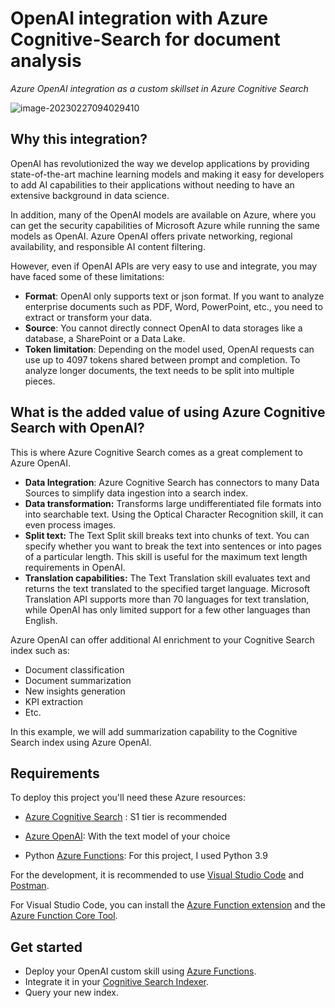 # OpenAI integration with Azure Cognitive-Search for document analysis
*Azure OpenAI integration as a custom skillset in Azure Cognitive Search*

![image-20230227094029410](./img/custom-skill-archi.png)

## Why this integration?

OpenAI has revolutionized the way we develop applications by providing state-of-the-art machine learning models and making it easy for developers to add AI capabilities to their applications without needing to have an extensive background in data science. 

In addition, many of the OpenAI models are available on Azure, where you can get the security capabilities of Microsoft Azure while running the same models as OpenAI. Azure OpenAI offers private networking, regional availability, and responsible AI content filtering.

However, even if OpenAI APIs are very easy to use and integrate, you may have faced some of these limitations:

- **Format**: OpenAI only supports text or json format. If you want to analyze enterprise documents such as PDF, Word, PowerPoint, etc., you need to extract or transform your data.
- **Source**: You cannot directly connect OpenAI to data storages like a database, a SharePoint or a Data Lake.
- **Token limitation**: Depending on the model used, OpenAI requests can use up to 4097 tokens shared between prompt and completion. To analyze longer documents, the text needs to be split into multiple pieces.

## What is the added value of using Azure Cognitive Search with OpenAI?

This is where Azure Cognitive Search comes as a great complement to Azure OpenAI.

- **Data Integration**: Azure Cognitive Search has connectors to many Data Sources to simplify data ingestion into a search index.
- **Data transformation:** Transforms large undifferentiated file formats into into searchable text. Using the Optical Character Recognition skill, it can even process images.
- **Split text:** The Text Split skill breaks text into chunks of text. You can specify whether you want to break the text into sentences or into pages of a particular length. This skill is  useful for the maximum text length requirements in OpenAI. 
- **Translation capabilities:** The Text Translation skill evaluates text and returns the text translated to the specified target language. Microsoft Translation API supports more than 70 languages for text translation, while OpenAI has only limited support for a few other languages than English.

Azure OpenAI can offer additional AI enrichment to your Cognitive Search index such as:

- Document classification
- Document summarization
- New insights generation
- KPI extraction
- Etc.

In this example, we will add summarization capability to the Cognitive Search index using Azure OpenAI. 

## Requirements

To deploy this project you'll need these Azure resources:

- [Azure Cognitive Search](https://learn.microsoft.com/en-us/azure/search/) : S1 tier is recommended
- [Azure OpenAI](https://learn.microsoft.com/en-us/azure/cognitive-services/openai/overview): With the text model of your choice

- Python [Azure Functions](https://learn.microsoft.com/en-us/azure/azure-functions/functions-overview): For this project, I used Python 3.9

For the development, it is recommended to use [Visual Studio Code](https://code.visualstudio.com/) and [Postman](https://www.postman.com/).

For Visual Studio Code, you can install the [Azure Function extension](https://marketplace.visualstudio.com/items?itemName=ms-azuretools.vscode-azurefunctions) and the [Azure Function Core Tool](https://learn.microsoft.com/en-us/azure/azure-functions/functions-run-local?tabs=v4%2Cwindows%2Ccsharp%2Cportal%2Cbash#v2).

## Get started

- Deploy your OpenAI custom skill using [Azure Functions](./openai-custom-skill/custom_skillset_setup.md).
- Integrate it in your [Cognitive Search Indexer](./cognitive_search_skillset/cognitive_search_setup.md).
- Query your new index.
